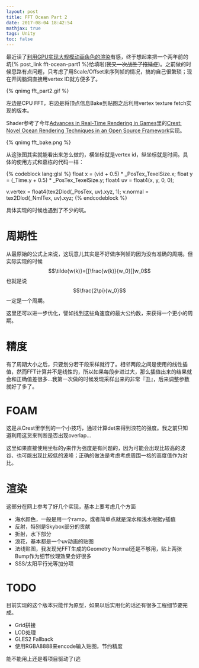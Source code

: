 ```yaml
---
layout: post
title: FFT Ocean Part 2
date: 2017-08-04 18:42:54
mathjax: true
tags: Unity
toc: false
---
```


最近读了[利用GPU实现大规模动画角色的渲染](http://www.cnblogs.com/murongxiaopifu/p/7250772.html)有感，终于想起来把一个两年前的坑{% post_link fft-ocean-part1 %}给填啦(~~我又一次战胜了拖延症~~)。之前做的时候思路有点问题，只考虑了用Scale/Offset来序列帧的情况，搞的自己很繁琐；现在开阔脑洞直接用vertex ID就方便多了。

<!--more-->

{% qnimg fft_part2.gif %}

左边是CPU FFT，右边是将顶点信息Bake到贴图之后利用vertex texture fetch实现的版本。

Shader参考了今年[Advances in Real-Time Rendering in Games](http://advances.realtimerendering.com/s2017/index.html)里的[Crest: Novel Ocean Rendering Techniques in an Open Source Framework](https://github.com/huwb/crest-oceanrender)实现。

{% qnimg fft_bake.png %}

从这张图其实就能看出来怎么做的，横坐标就是vertex id，纵坐标就是时间。具体的使用方式和嘉栋的代码一样：

{% codeblock lang:glsl %}
float x = (vid + 0.5) * _PosTex_TexelSize.x;
float y = (_Time.y + 0.5) * _PosTex_TexelSize.y;
float4 uv = float4(x, y, 0, 0);

v.vertex = float4(tex2Dlod(_PosTex, uv).xyz, 1);
v.normal = tex2Dlod(_NmlTex, uv).xyz;
{% endcodeblock %}

具体实现的时候也遇到了不少的坑。

# 周期性

从最原始的公式上来说，这玩意儿其实是不好做序列帧的因为没有准确的周期。但实际实现的时候$$\tilde{w(k)}=[[\frac{w(k)}{w_0}]]w_0$$也就是说$$\frac{2\pi}{w_0}$$一定是一个周期。

这里还可以进一步优化，譬如找到这些角速度的最大公约数，来获得一个更小的周期。

# 精度

有了周期大小之后，只要划分若干段采样就行了。相邻两段之间是使用的线性插值，然而FFT计算并不是线性的，所以如果每段步进过大，那么插值出来的结果就会和正确值差很多...我第一次做的时候发现采样出来的非常『丑』，后来调整参数就好了多了。

# FOAM

这是从Crest里学到的一个小技巧，通过计算det来得到浪花的强度。我之前只知道利用这货来判断是否出现overlap...

这里如果直接使用坐标的y来作为强度是有问题的，因为可能会出现比较高的波谷、也可能出现比较低的波峰；正确的做法是考虑考虑周围一格的高度值作为对比。

# 渲染

这部分在网上参考了好几个实现，基本上要考虑几个方面

- 海水颜色，一般是用一个ramp，或者简单点就是深水和浅水根据y插值
- 反射，特别是Skybox部分的贡献
- 折射，水下部分
- 浪花，基本都是一个uv动画的贴图
- 法线贴图，我发现光FFT生成的Geometry Normal还是不够用，贴上两张Bump作为细节纹理效果会好很多
- SSS/太阳平行光等加分项

# TODO

目前实现的这个版本只能作为原型，如果以后实用化的话还有很多工程细节要完成。

- Grid拼接
- LOD处理
- GLES2 Fallback
- 使用RGBA8888来encode输入贴图，节约精度

能不能用上还是看项目驱动了(逃